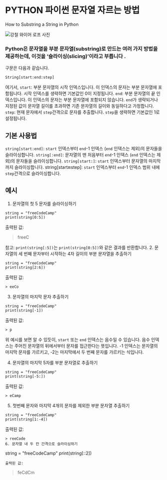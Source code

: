 # PYTHON 파이썬 문자열 자르는 방법
How to Substring a String in Python

![강철 와이어 로프 사진](https://cdn-media-2.freecodecamp.org/w1280/5f9c9e45740569d1a4ca3c3e.jpg)

### Python은 문자열을 부분 문자열(substring)로 만드는 여러 가지 방법을 제공하는데, 이것을 ‘슬라이싱(slicing)’이라고 부릅니다 .
구문은 다음과 같습니다.
```
String[start:end:step]
```
여기서,
`start`: 부분 문자열의 시작 인덱스입니다. 이 인덱스의 문자는 부분 문자열에 포함됩니다. 시작 인덱스를 생략하면 기본값인 0이 지정됩니다.
`end`: 부분 문자열의 끝 인덱스입니다. 이 인덱스의 문자는 부분 문자열에 포함되지 않습니다. `end`가 생략되거나 지정된 값이 문자열 길이를 초과하면 기존 문자열의 길이와 동일하다고 가정합니다. 
`step`: 현재 문자에서 `step`간격으로 문자를 추출합니다. `step`을 생략하면 기본값인 1로 설정됩니다. 

## 기본 사용법 
`string[start:end]`: `start` 인덱스부터 `end`-1 인덱스  (`end` 인덱스는 제외)의 문자들을 슬라이싱합니다. 
`string[:end]`: 문자열의 맨 처음부터 `end`-1 인덱스 (`end` 인덱스는 제외)의 문자들을 슬라이싱합니다. 
`string[start:]`: `start` 인덱스부터 문자열의 마지막까지 슬라이싱합니다. 
string[start:end:step]: `start` 인덱스부터 `end`-1 인덱스 범위 내에 `step`간격으로 슬라이싱합니다. 

## 예시
1. 문자열의 첫 5 문자를 슬라이싱하기 
```
string = "freeCodeCamp"
print(string[0:5])
```
출력된 값:

> freeC


참고: `print(string[:5])`는 `print(string[0:5])`와 같은 결과를 반환합니다. 
2. 문자열의 세 번째 문자부터 시작하는 4자 길이의 부분 문자열을 추출하기 
```
string = "freeCodeCamp"
print(string[2:6])
```
출력된 값:
```
> eeCo
```
3. 문자열의 마지막 문자 추출하기 
```
string = "freeCodeCamp"
print(string[-1])
```
출력된 값:
```
> p
```

위 예시를 보면 알 수 있듯이, `start` 또는 `end` 인덱스는 음수일 수 있습니다. 음수 인덱스는 주어진 문자열의 뒤에서부터 문자를 접근한다는 뜻입니다. -1 인덱스는 문자열의 마지막 문자를 가르키고, -2는 마지막에서 두 번째 문자를 가르키는 식입니다. 

4. 문자열의 마지막 5자를 부분 문자열로 추출하기
```
string = "freeCodeCamp"
print(string[-5:])
```
출력된 값:
```
> eCamp
```
5. 첫번째 문자와 마지막 4개의 문자를 제외한 부분 문자열 추출하기 
```
string = "freeCodeCamp"
print(string[1:-4])
```
출력된 값:
```
> reeCode
6. 문자열 내 두 칸 간격으로 슬라이싱하기 
```
string = "freeCodeCamp"
print(string[::2])
```
출력된 값:
```
> feCdCm
```
